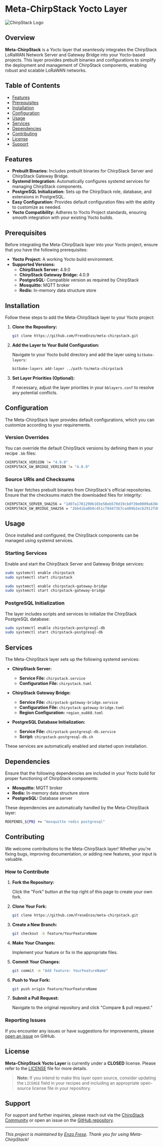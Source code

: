 # Meta-ChirpStack Yocto Layer

![ChirpStack Logo](https://www.chirpstack.io/assets/images/logo.svg)

## Overview

**Meta-ChirpStack** is a Yocto layer that seamlessly integrates the ChirpStack LoRaWAN Network Server and Gateway Bridge into your Yocto-based projects. This layer provides prebuilt binaries and configurations to simplify the deployment and management of ChirpStack components, enabling robust and scalable LoRaWAN networks.

## Table of Contents

- [Features](#features)
- [Prerequisites](#prerequisites)
- [Installation](#installation)
- [Configuration](#configuration)
- [Usage](#usage)
- [Services](#services)
- [Dependencies](#dependencies)
- [Contributing](#contributing)
- [License](#license)
- [Support](#support)

## Features

- **Prebuilt Binaries:** Includes prebuilt binaries for ChirpStack Server and ChirpStack Gateway Bridge.
- **Systemd Integration:** Automatically configures systemd services for managing ChirpStack components.
- **PostgreSQL Initialization:** Sets up the ChirpStack role, database, and extensions in PostgreSQL.
- **Easy Configuration:** Provides default configuration files with the ability to customize as needed.
- **Yocto Compatibility:** Adheres to Yocto Project standards, ensuring smooth integration with your existing Yocto builds.

## Prerequisites

Before integrating the Meta-ChirpStack layer into your Yocto project, ensure that you have the following prerequisites:

- **Yocto Project:** A working Yocto build environment.
- **Supported Versions:**
  - **ChirpStack Server:** 4.9.0
  - **ChirpStack Gateway Bridge:** 4.0.9
  - **PostgreSQL:** Compatible version as required by ChirpStack
  - **Mosquitto:** MQTT broker
  - **Redis:** In-memory data structure store

## Installation

Follow these steps to add the Meta-ChirpStack layer to your Yocto project:

1. **Clone the Repository:**

   ```bash
   git clone https://github.com/FreseEnzo/meta-chirpstack.git
   ```

2. **Add the Layer to Your Build Configuration:**

   Navigate to your Yocto build directory and add the layer using `bitbake-layers`:

   ```bash
   bitbake-layers add-layer ../path-to/meta-chirpstack
   ```

3. **Set Layer Priorities (Optional):**

   If necessary, adjust the layer priorities in your `bblayers.conf` to resolve any potential conflicts.

## Configuration

The Meta-ChirpStack layer provides default configurations, which you can customize according to your requirements.

### Version Overrides

You can override the default ChirpStack versions by defining them in your recipe `.bb` files:

```bash
CHIRPSTACK_VERSION ?= "4.9.0"
CHIRPSTACK_GW_BRIDGE_VERSION ?= "4.0.9"
```

### Source URIs and Checksums

The layer fetches prebuilt binaries from ChirpStack's official repositories. Ensure that the checksums match the downloaded files for integrity:

```bash
CHIRPSTACK_SERVER_SHA256 = "1d07a1701290b103e58eb570d19cbdf39e0009a630c4b0364002e406fbb22423"
CHIRPSTACK_GW_BRIDGE_SHA256 = "2bb41ba0b9c451cf84473b7ca489b2ec62912fd8974544cb96667bae571b8815"
```

## Usage

Once installed and configured, the ChirpStack components can be managed using systemd services.

### Starting Services

Enable and start the ChirpStack Server and Gateway Bridge services:

```bash
sudo systemctl enable chirpstack
sudo systemctl start chirpstack

sudo systemctl enable chirpstack-gateway-bridge
sudo systemctl start chirpstack-gateway-bridge
```

### PostgreSQL Initialization

The layer includes scripts and services to initialize the ChirpStack PostgreSQL database:

```bash
sudo systemctl enable chirpstack-postgresql-db
sudo systemctl start chirpstack-postgresql-db
```

## Services

The Meta-ChirpStack layer sets up the following systemd services:

- **ChirpStack Server:**
  - **Service File:** `chirpstack.service`
  - **Configuration File:** `chirpstack.toml`
  
- **ChirpStack Gateway Bridge:**
  - **Service File:** `chirpstack-gateway-bridge.service`
  - **Configuration File:** `chirpstack-gateway-bridge.toml`
  - **Region Configuration:** `region_eu868.toml`

- **PostgreSQL Database Initialization:**
  - **Service File:** `chirpstack-postgresql-db.service`
  - **Script:** `chirpstack-postgresql-db.sh`

These services are automatically enabled and started upon installation.

## Dependencies

Ensure that the following dependencies are included in your Yocto build for proper functioning of ChirpStack components:

- **Mosquitto:** MQTT broker
- **Redis:** In-memory data structure store
- **PostgreSQL:** Database server

These dependencies are automatically handled by the Meta-ChirpStack layer:

```bash
RDEPENDS_${PN} += "mosquitto redis postgresql"
```

## Contributing

We welcome contributions to the Meta-ChirpStack layer! Whether you're fixing bugs, improving documentation, or adding new features, your input is valuable.

### How to Contribute

1. **Fork the Repository:**

   Click the "Fork" button at the top right of this page to create your own fork.

2. **Clone Your Fork:**

   ```bash
   git clone https://github.com/FreseEnzo/meta-chirpstack.git
   ```

3. **Create a New Branch:**

   ```bash
   git checkout -b feature/YourFeatureName
   ```

4. **Make Your Changes:**

   Implement your feature or fix in the appropriate files.

5. **Commit Your Changes:**

   ```bash
   git commit -m "Add feature: YourFeatureName"
   ```

6. **Push to Your Fork:**

   ```bash
   git push origin feature/YourFeatureName
   ```

7. **Submit a Pull Request:**

   Navigate to the original repository and click "Compare & pull request."

### Reporting Issues

If you encounter any issues or have suggestions for improvements, please [open an issue](https://github.com/FreseEnzo/meta-chirpstack/issues) on GitHub.

## License

**Meta-ChirpStack Yocto Layer** is currently under a **CLOSED** license. Please refer to the [LICENSE](LICENSE) file for more details.

> **Note:** If you intend to make this layer open source, consider updating the `LICENSE` field in your recipes and including an appropriate open-source license file in your repository.

## Support

For support and further inquiries, please reach out via the [ChirpStack Community](https://www.chirpstack.io/community/) or open an issue on the [GitHub repository](https://github.com/FreseEnzo/meta-chirpstack/issues).

---

*This project is maintained by [Enzo Frese](https://github.com/FreseEnzo). Thank you for using Meta-ChirpStack!*